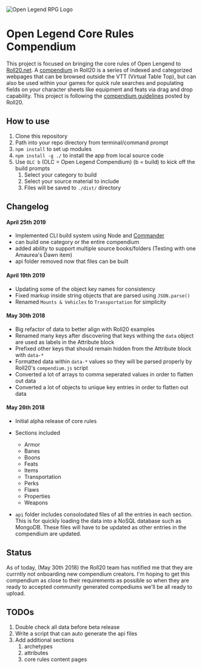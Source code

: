 ![Open Legend RPG Logo](https://openlegendrpg.com/assets/img/open_legend_lg_logo.png)

# Open Legend Core Rules Compendium
This project is focused on bringing the core rules of Open Lengend to [Roll20.net](https://www.roll20.net). A [compendium](https://wiki.roll20.net/Compendium) in Roll20 is a series of indexed and categorized webpages that can be browsed outside the VTT (Virtual Table Top), but can also be used within your games for quick rule searches and populating fields on your character sheets like equipment and feats via drag and drop capability. This project is following the [compendium guidelines](https://wiki.roll20.net/Building_Compendiums) posted by Roll20.

## How to use


1. Clone this repository
2. Path into your repo directory from terminal/command prompt
3. `npm install` to set up modules
4. `npm install -g ./` to install the app from local source code
5. Use `OLC b` (OLC = Open Legend Compendium) (b = build) to kick off the build prompts
    1. Select your category to build
    2. Select your source material to include
    3. Files will be saved to `./dist/` directory
 
## Changelog

#### April 25th 2019
- Implemented CLI build system using Node and [Commander](https://github.com/tj/commander.js)
- can build one category or the entire compendium 
- added ability to support multiple source books/folders (Testing with one Amaurea's Dawn item)
- api folder removed now that files can be built


#### April 19th 2019
- Updating some of the object key names for consistency
- Fixed markup inside string objects that are parsed using `JSON.parse()`
- Renamed `Mounts & Vehicles` to `Transportation` for simplicity

#### May 30th 2018
- Big refactor of data to better align with Roll20 examples
- Renamed many keys after discovering that keys withing the `data` object are used as labels in the Attribute block
- Prefixed other keys that should remain hidden from the Attribute block with `data-*`
- Formatted data within `data-*` values so they will be parsed properly by Roll20's `compendium.js` script
- Converted a lot of arrays to comma seperated values in order to flatten out data
- Converted a lot of objects to unique key entries in order to flatten out data

#### May 26th 2018
-  Initial alpha release of core rules
-  Sections included
    -  Armor
    -  Banes
    -  Boons
    -  Feats
    -  Items
    -  Transportation
    -  Perks
    -  Flaws
    -  Properties
    -  Weapons

-  `api` folder includes consolodated files of all the entries in each section. This is for quickly loading the data into a NoSQL database such as MongoDB. These files will have to be updated as other entries in the compendium are updated.

## Status
As of today, (May 30th 2018) the Roll20 team has notified me that they are currntly not onboarding new compendium creators. I'm hoping to get this compendium as close to their requirements as possible so when they are ready to accepted community generated compediums we'll be all ready to upload.

## TODOs
1. Double check all data before beta release
2. Write a script that can auto generate the api files
3. Add additional sections
    1. archetypes
    2. attributes
    3. core rules content pages